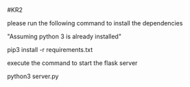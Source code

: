 #KR2

please run the following command to install the dependencies

"Assuming python 3 is already installed"

pip3 install -r requirements.txt

execute the command to start the flask server

python3 server.py


